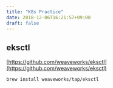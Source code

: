 ```yaml
---
title: "K8s Practice"
date: 2018-12-06T16:21:57+09:00
draft: false
---
```


## eksctl
[https://github.com/weaveworks/eksctl](https://github.com/weaveworks/eksctl)


`brew install weaveworks/tap/eksctl`
